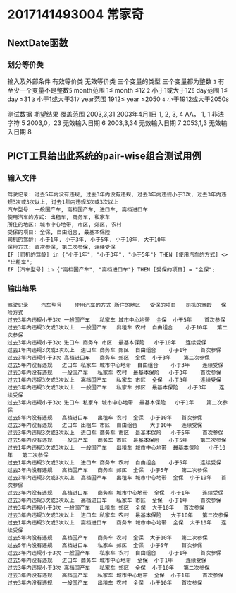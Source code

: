 # 2017141493004 常家奇

## NextDate函数

### 划分等价类

输入及外部条件           有效等价类            无效等价类
三个变量的类型         三个变量都为整数 `1`         有至少一个变量不是整数`5`
month范围              1≤ month ≤12 `2`         小于1或大于12`6`
day范围                1≤ day ≤31   `3`         小于1或大于31`7`
year范围               1912≤ year ≤2050 `4`     小于1912或大于2050`8`

测试数据           期望结果           覆盖范围
2003,3,31        2003年4月1日        1, 2, 3, 4
AA， 1, 1         非法字符             5
2003,0，23        无效输入日期         6
2003,3,34         无效输入日期         7
2053,1,3          无效输入日期         8

## PICT工具给出此系统的pair-wise组合测试用例

### 输入文件

```
驾驶记录: 过去5年内没有违规, 过去3年内没有违规, 过去3年内违规小于3次, 过去3年内违规3次或3次以上, 过去1年内违规3次或3次以上
汽车型号: 一般国产车, 高档国产车, 进口车, 高档进口车
使用汽车的方式: 出租车, 商务车, 私家车
所住的地区: 城市中心地带, 市区, 郊区, 农村
受保的项目: 全保, 自由组合, 最基本保险
司机的驾龄: 小于1年, 小于3年, 小于5年, 小于10年, 大于10年
保险方式: 首次参保, 第二次参保, 连续受保
IF [司机的驾龄] in {"小于1年", "小于3年", "小于5年"} THEN [使用汽车的方式] <> "出租车";
IF [汽车型号] in {"高档国产车", "高档进口车"} THEN [受保的项目] = "全保";

```

### 输出结果
```
驾驶记录	汽车型号	使用汽车的方式	所住的地区	受保的项目	司机的驾龄	保险方式
过去3年内违规小于3次	一般国产车	私家车	城市中心地带	全保	小于5年	首次参保
过去3年内违规3次或3次以上	一般国产车	出租车	农村	自由组合	小于10年	第二次参保
过去3年内违规小于3次	进口车	商务车	市区	最基本保险	小于10年	连续受保
过去1年内违规3次或3次以上	进口车	商务车	郊区	自由组合	小于1年	首次参保
过去3年内违规小于3次	高档进口车	商务车	郊区	全保	小于3年	第二次参保
过去5年内没有违规	进口车	私家车	城市中心地带	自由组合	小于3年	连续受保
过去3年内没有违规	一般国产车	私家车	农村	最基本保险	小于3年	首次参保
过去1年内违规3次或3次以上	高档国产车	私家车	市区	全保	小于3年	连续受保
过去3年内违规3次或3次以上	一般国产车	私家车	郊区	最基本保险	小于3年	连续受保
过去3年内违规小于3次	进口车	私家车	城市中心地带	最基本保险	小于1年	第二次参保
过去5年内没有违规	高档进口车	出租车	农村	全保	小于10年	首次参保
过去3年内没有违规	进口车	出租车	市区	自由组合	大于10年	连续受保
过去3年内违规3次或3次以上	进口车	商务车	市区	最基本保险	小于5年	首次参保
过去5年内没有违规	一般国产车	商务车	市区	最基本保险	小于5年	第二次参保
过去1年内违规3次或3次以上	一般国产车	出租车	城市中心地带	最基本保险	小于10年	第二次参保
过去1年内违规3次或3次以上	进口车	商务车	农村	自由组合	小于5年	连续受保
过去3年内没有违规	高档国产车	商务车	郊区	全保	小于5年	第二次参保
过去3年内违规3次或3次以上	高档国产车	出租车	城市中心地带	全保	小于10年	首次参保
过去3年内没有违规	高档进口车	商务车	城市中心地带	全保	小于1年	连续受保
过去3年内违规3次或3次以上	高档进口车	私家车	市区	全保	小于1年	首次参保
过去3年内违规小于3次	一般国产车	出租车	郊区	全保	大于10年	首次参保
过去3年内违规3次或3次以上	进口车	私家车	农村	最基本保险	大于10年	第二次参保
过去1年内违规3次或3次以上	高档进口车	商务车	城市中心地带	全保	大于10年	连续受保
过去5年内没有违规	高档国产车	商务车	农村	全保	大于10年	第二次参保
过去5年内没有违规	高档进口车	私家车	郊区	全保	小于5年	首次参保
过去3年内违规小于3次	一般国产车	私家车	农村	自由组合	小于1年	首次参保
过去5年内没有违规	进口车	商务车	城市中心地带	全保	小于1年	连续受保
过去3年内违规小于3次	高档国产车	私家车	郊区	全保	小于10年	第二次参保
过去3年内没有违规	高档国产车	私家车	城市中心地带	全保	小于1年	首次参保
过去3年内没有违规	一般国产车	出租车	农村	全保	小于10年	首次参保
```
